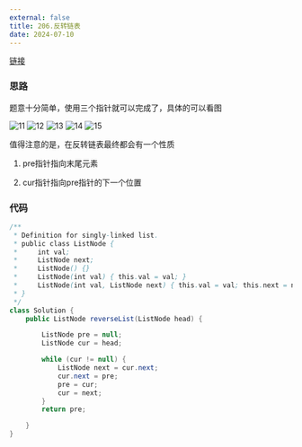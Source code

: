 ```yaml
---
external: false
title: 206.反转链表
date: 2024-07-10
---
```


[链接](https://leetcode.cn/problems/reverse-linked-list/description/)

### 思路

题意十分简单，使用三个指针就可以完成了，具体的可以看图

![11](/assets/leetcode/11.png)
![12](/assets/leetcode/12.png)
![13](/assets/leetcode/13.png)
![14](/assets/leetcode/14.png)
![15](/assets/leetcode/15.png)

值得注意的是，在反转链表最终都会有一个性质

1. pre指针指向末尾元素

2. cur指针指向pre指针的下一个位置

### 代码

```java
/**
 * Definition for singly-linked list.
 * public class ListNode {
 *     int val;
 *     ListNode next;
 *     ListNode() {}
 *     ListNode(int val) { this.val = val; }
 *     ListNode(int val, ListNode next) { this.val = val; this.next = next; }
 * }
 */
class Solution {
    public ListNode reverseList(ListNode head) {

        ListNode pre = null;
        ListNode cur = head;

        while (cur != null) {
            ListNode next = cur.next;
            cur.next = pre;
            pre = cur;
            cur = next;
        }
        return pre;

    }
}
```
